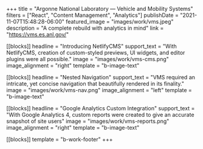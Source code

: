 +++
title = "Argonne National Laboratory — Vehicle and Mobility Systems"
filters = ["React", "Content Management", "Analytics"]
publishDate = "2021-11-07T15:48:28-06:00"
featured_image = "images/work/vms.jpeg"
description = "A complete rebuild with analytics in mind"
link = "https://vms.es.anl.gov/"


[[blocks]]
headline = "Introducing NetlifyCMS"
support_text = "With NetlifyCMS, creation of custom-styled previews, UI widgets, and editor plugins were all possible."
image = "images/work/vms-cms.png"
image_alignment = "right"
template = "b-image-text"

[[blocks]]
headline = "Nested Navigation"
support_text = "VMS required an intricate, yet concise navigation that beautifully rendered in its finality."
image = "images/work/vms-nav.png"
image_alignment = "left"
template = "b-image-text"

[[blocks]]
headline = "Google Analytics Custom Integration"
support_text = "With Google Analytics 4, custom reports were created to give an accurate snapshot of site users"
image = "images/work/vms-reports.png"
image_alignment = "right"
template = "b-image-text"

[[blocks]]
template = "b-work-footer"
+++